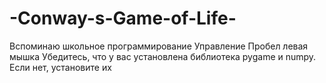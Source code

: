 # -Conway-s-Game-of-Life-
Вспоминаю школьное программирование
Управление Пробел левая мышка
Убедитесь, что у вас установлена библиотека pygame и numpy. Если нет, установите их
